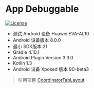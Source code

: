 # App Debuggable

[![License](https://img.shields.io/badge/license-Apache%202.0-green.svg)](https://github.com/hugeterry/CoordinatorTabLayout/blob/master/LICENSE.txt)

+ 测试 Android 设备 Huawei EVA-AL10
+ Android 设备版本 8.0.0
+ 最小 SDK版本 21
+ Gradle 4.10.1
+ Android Plugin Version 3.3.0
+ Kotlin 1.3
+ Android 设备 Xposed 版本 90-beta3

> 引用项目 [CoordinatorTabLayout](https://github.com/hugeterry/CoordinatorTabLayout)
